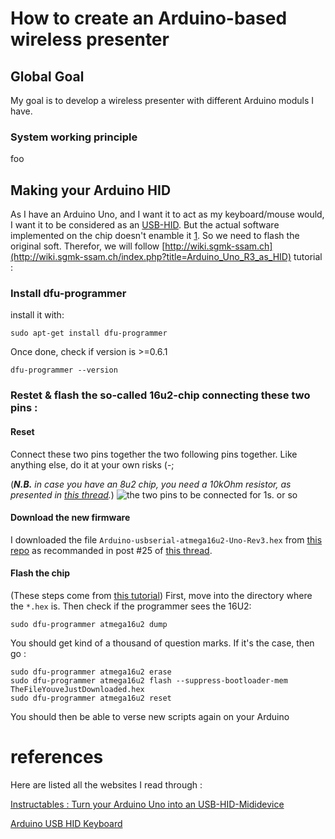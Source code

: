 # How to create an Arduino-based wireless presenter

## Global Goal

My goal is to develop a wireless presenter with different Arduino moduls I have.

### System working principle
foo

## Making your Arduino HID
As I have an Arduino Uno, and I want it to act as my keyboard/mouse would, I want it to be considered as an [USB-HID](http://en.wikipedia.org/wiki/USB_human_interface_device_class). But the actual software implemented on the chip doesn't enamble it [1](http://wiki.sgmk-ssam.ch/index.php?title=Arduino_Uno_R3_as_HID). So we need to flash the original soft. Therefor, we will follow [http://wiki.sgmk-ssam.ch](http://wiki.sgmk-ssam.ch/index.php?title=Arduino_Uno_R3_as_HID) tutorial :

### Install dfu-programmer
install it with:

    sudo apt-get install dfu-programmer

Once done, check if version is >=0.6.1

    dfu-programmer --version

### Restet & flash the so-called 16u2-chip connecting these two pins :

#### Reset
Connect these two pins together the two following pins together. Like anything else, do it at your own risks (-;

(_**N.B.** in case you have an 8u2 chip, you need a 10kOhm resistor, as presented in [this thread](http://arduino.cc/en/Hacking/DFUProgramming8U2)._)
![the two pins to be connected for 1s. or so](http://arduino.cc/en/uploads/Hacking/Uno-front-DFU-reset.png "the two pins to be connected for 1s. or so")

#### Download the new firmware
I downloaded the file `Arduino-usbserial-atmega16u2-Uno-Rev3.hex` from [this repo](https://roboticsclub.org/redmine/projects/quadrotor/repository/revisions/58d82c77908eee0e1c222f7b38691e6532deb77b/entry/arduino-1.0/hardware/arduino/firmwares/arduino-usbserial/Arduino-usbserial-atmega16u2-Uno-Rev3.hex) as recommanded in post #25 of [this thread](http://forum.arduino.cc/index.php?topic=106580.2).

#### Flash the chip
(These steps come from [this tutorial](http://wiki.sgmk-ssam.ch/index.php?title=Arduino_Uno_R3_as_HID))
First, move into the directory where the `*.hex` is. Then check if the programmer sees the 16U2: 

    sudo dfu-programmer atmega16u2 dump
    
You should get kind of a thousand of question marks. If it's the case, then go :

    sudo dfu-programmer atmega16u2 erase
    sudo dfu-programmer atmega16u2 flash --suppress-bootloader-mem TheFileYouveJustDownloaded.hex
    sudo dfu-programmer atmega16u2 reset

You should then be able to verse new scripts again on your Arduino

# references
Here are listed all the websites I read through :

[Instructables : Turn your Arduino Uno into an USB-HID-Mididevice](http://www.instructables.com/id/Turn-your-Arduino-Uno-into-an-USB-HID-Mididevice/)

[Arduino USB HID Keyboard](http://mitchtech.net/arduino-usb-hid-keyboard/)
